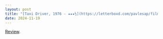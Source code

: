 ```yaml
---
layout: post
title: "[Taxi Driver, 1976 - ★★★½](https://letterboxd.com/pavlesap/film/taxi-driver/)"
date: 2024-11-19
---
```


[Review](https://letterboxd.com/pavlesap/film/taxi-driver/).
